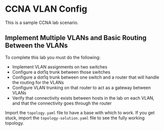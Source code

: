 # CCNA VLAN Config

This is a sample CCNA lab scenario.

## Implement Multiple VLANs and Basic Routing Between the VLANs

To complete this lab you must do the following:

* Implement VLAN assignments on two switches
* Configure a dot1q trunk between those switches
* Configure a dot1q trunk between one switch and a router that will handle the routing for the VLANs
* Configure VLAN trunking on that router to act as a gateway between VLANs
* Verify that connectivity exists between hosts in the lab on each VLAN, and that the connectivity goes through the router

Import the `topology.yaml` file to have a base with which to work.  If you get stuck, import the `topology-solution.yaml` file to see the fully working topology.
